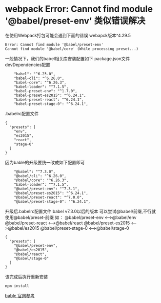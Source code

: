 # webpack Error: Cannot find module '@babel/preset-env' 类似错误解决

在使用Webpack打包可能会遇到下面的错误
webapck版本^4.29.5
```
Error: Cannot find module '@babel/preset-env'
Cannot find module '@babel/core' (While processing preset...)

```
一般情况下，我们的babel相关库安装配置如下
package.json文件devDependencies配置
```
    "babel": "^6.23.0",
    "babel-cli": "^6.26.0",
    "babel-core": "^6.26.3",
    "babel-loader": "^7.1.5",
    "babel-preset-env": "^1.7.0",
    "babel-preset-es2015": "^6.24.1",
    "babel-preset-react": "^6.24.1",
    "babel-preset-stage-0": "^6.24.1",
```
.babelrc配置文件
```
{
  "presets": [
    "env",
    "es2015",
    "react",
    "stage-0"
  ]
}
```

因为bable的升级要统一改成如下配置即可
```
    "@babel": "^7.3.0",
    "@babel/cli": "^6.26.0",
    "@babel/core": "^6.26.3",
    "babel-loader": "^7.1.5",
    "@babel/preset-env": "^7.3.1",
    "@babel/preset-es2015": "^6.24.1",
    "@babel/preset-react": "^7.0.0",
    "@babel/preset-stage-0": "^6.24.1",
```
升级后.babelrc配置文件 babel v7.3.0以后的版本
可以尝试@babel/前缀,不行就使用@babel/preset-前缀
如：
@babel/preset-env <-->@babel/env
@babel/preset-react <-->@babel/react
@babel/preset-es2015 <-->@babel/es2015
@babel/preset-stage-0 <-->@babel/stage-0

```
{
  "presets": [
    "@babel/preset-env",
    "@babel/es2015",
    "@babel/react",
    "@babel/stage-0"
  ]
}
```
该完成后执行重新安装
```
npm install

```
[bable 官网参考](https://babeljs.io/docs/en/v7-migration)